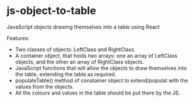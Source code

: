 js-object-to-table
==================

JavaScript objects drawing themselves into a table using React

Features:
 * Two classes of objects: LeftClass and RightClass.
 * A container object, that holds two arrays: one an array of LeftClass objects,
  and the other an array of RightClass objects.
 * JavaScript functions that will allow the objects to draw themselves into the 
  table, extending the table as required.
 * populateTable() method of conatainer object to extend/populat with the values
  from the objects.
 * All the colours and values in the table should be put there by the JS.